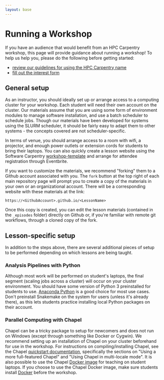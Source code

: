 ```yaml
---
layout: base
---
```


# Running a Workshop

If you have an audience that would benefit from an HPC Carpentry workshop, this 
page will provide guidance about running a workshop!  To help us help you, 
please do the following before getting started: 

* [review our guidelines for using the HPC Carpentry name](about)
* [fill out the interest form][pre-workshop]

## General setup

As an instructor, you should ideally set up or arrange access to a computing cluster for your workshop.
Each student will need their own account on the cluster.
Our materials assume that you are using some form of environment modules to manage software installation, and use a batch scheduler to schedule jobs.
Though our materials have been developed for systems using the SLURM scheduler, 
it should be fairly easy to adapt them to other systems - 
the concepts covered are not scheduler-specific.

In terms of venue, 
you should arrange access to a room with wifi, 
a projector, and enough power outlets or extension cords for students to bring their laptops.
You can also quickly create a lesson website using the Software Carpentry 
[workshop-template](https://github.com/swcarpentry/workshop-template)
and arrange for attendee registration through Eventbrite.

If you want to customize the materials, we recommend "forking" them to a Github account 
associated with you.  The `fork` button at the top right 
of each main repository page will prompt you to create a copy of the materials 
in your own or an organizational account.  There 
will be a corresponding website with these materials at the link:
```
https://<GithubAccount>.github.io/<LessonName>
```
Once this copy is created, you can edit 
the lesson materials (contained in the `_episodes` folder) directly on Github or, if 
you're familiar with remote git workflows, through a cloned copy of the fork.  

## Lesson-specific setup

In addition to the steps above, 
there are several additional pieces of setup to be performed depending on which lessons are being taught.

### Analysis Pipelines with Python

Although most work will be performed on student's laptops, 
the final segment (scaling jobs across a cluster) will occur on your cluster environment.
You should have some version of Python 3 preinstalled for students to use.
[Anaconda Python](https://www.anaconda.com/download/#linux) is a good choice for most use cases.
Don't preinstall Snakemake on the system for users (unless it's already there), 
as this lets students practice installing local Python packages on their account.

### Parallel Computing with Chapel

Chapel can be a tricky package to setup for newcomers and does not run on Windows (except through something like Docker or Cygwin).
We recommend setting up an installation of Chapel on your cluster beforehand for use in the workshop.
For instructions on compiling/installing Chapel, see the Chapel [quickstart documentation](https://chapel-lang.org/docs/latest/usingchapel/QUICKSTART.html), 
specifically the sections on "Using a more full-featured Chapel" 
and "Using Chapel in multi-locale mode". 
It is also possible to use the Chapel [Docker image](https://hub.docker.com/r/chapel/chapel-gasnet/) for teaching on student laptops.
If you choose to use the Chapel Docker image, 
make sure students install [Docker](https://www.docker.com/) before the workshop.


[pre-workshop]: https://docs.google.com/forms/u/2/d/e/1FAIpQLSeLVRXeK0n2j9dbK9m8JKJnNjeHrACZlHKjcxAfzbnp0-lRaw/viewform